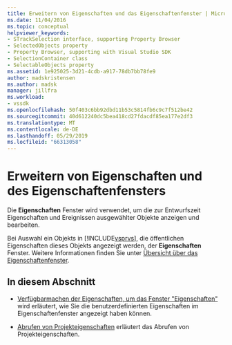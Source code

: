 ```yaml
---
title: Erweitern von Eigenschaften und das Eigenschaftenfenster | Microsoft-Dokumentation
ms.date: 11/04/2016
ms.topic: conceptual
helpviewer_keywords:
- STrackSelection interface, supporting Property Browser
- SelectedObjects property
- Property Browser, supporting with Visual Studio SDK
- SelectionContainer class
- SelectableObjects property
ms.assetid: 1e925025-3d21-4cdb-a917-78db7bb78fe9
author: madskristensen
ms.author: madsk
manager: jillfra
ms.workload:
- vssdk
ms.openlocfilehash: 50f403c6bb92dbd11b53c5814fb6c9c7f512be42
ms.sourcegitcommit: 40d612240dc5bea418cd27fdacdf85ea177e2df3
ms.translationtype: MT
ms.contentlocale: de-DE
ms.lasthandoff: 05/29/2019
ms.locfileid: "66313058"
---
```

# <a name="extend-properties-and-the-property-window"></a>Erweitern von Eigenschaften und des Eigenschaftenfensters
Die **Eigenschaften** Fenster wird verwendet, um die zur Entwurfszeit Eigenschaften und Ereignissen ausgewählter Objekte anzeigen und bearbeiten.

 Bei Auswahl ein Objekts in [!INCLUDE[vsprvs](../code-quality/includes/vsprvs_md.md)], die öffentlichen Eigenschaften dieses Objekts angezeigt werden, der **Eigenschaften** Fenster. Weitere Informationen finden Sie unter [Übersicht über das Eigenschaftenfenster](../extensibility/internals/properties-window-overview.md).

## <a name="in-this-section"></a>In diesem Abschnitt
- [Verfügbarmachen der Eigenschaften, um das Fenster "Eigenschaften"](../extensibility/exposing-properties-to-the-properties-window.md) wird erläutert, wie Sie die benutzerdefinierten Eigenschaften im Eigenschaftenfenster angezeigt haben können.

- [Abrufen von Projekteigenschaften](../extensibility/getting-project-properties.md) erläutert das Abrufen von Projekteigenschaften.